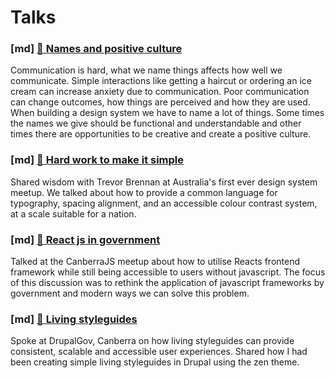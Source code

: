 # Talks

### [md] [📢 Names and positive culture](https://www.youtube.com/watch?v=-xAKir02gto)
Communication is hard, what we name things affects how well we communicate. Simple interactions like getting a haircut or ordering an ice cream can increase anxiety due to communication. Poor communication can change outcomes, how things are perceived and how they are used. When building a design system we have to name a lot of things. Some times the names we give should be functional and understandable and other times there are opportunities to be creative and create a positive culture.

### [md] [📢 Hard work to make it simple](https://www.youtube.com/watch?v=ol9t-ERYqFM)
Shared wisdom with Trevor Brennan at Australia's first ever design system meetup. We talked about how to provide a common language for typography, spacing alignment, and an accessible colour contrast system, at a scale suitable for a nation.

### [md] [📢 React js in government](/talks/react-government)
Talked at the CanberraJS meetup about how to utilise Reacts frontend framework while still being accessible to users without javascript. The focus of this discussion was to rethink the application of javascript frameworks by government and modern ways we can solve this problem.

### [md] [📢 Living styleguides](/talks/living-styleguides)
Spoke at DrupalGov, Canberra on how living styleguides can provide consistent, scalable and accessible user experiences. Shared how I had been creating simple living styleguides in Drupal using the zen theme.

